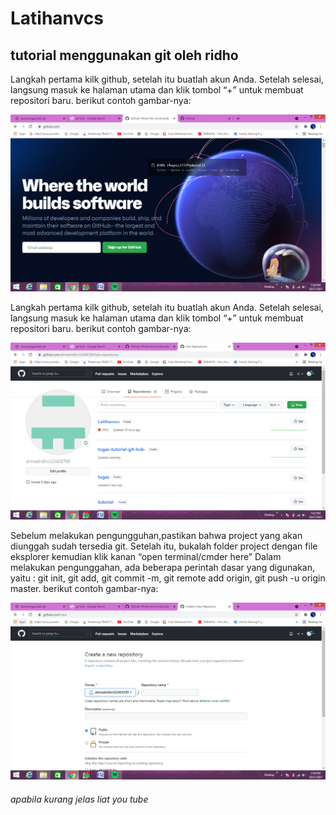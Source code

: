 # Latihanvcs
## tutorial menggunakan git oleh ridho

<p>Langkah pertama kilk github, setelah itu buatlah akun Anda. Setelah selesai, langsung masuk ke halaman utama dan klik tombol “+” untuk membuat repositori baru. berikut contoh gambar-nya:<p>

![Gambar 1](screenshoot/ss1.png)

<p> Langkah pertama kilk github, setelah itu buatlah akun Anda. Setelah selesai, langsung masuk ke halaman utama dan klik tombol “+” untuk membuat repositori baru. berikut contoh gambar-nya:<p>

![Gambar 2](screenshoot/ss2.png)

<p> Sebelum melakukan pengungguhan,pastikan bahwa project yang akan diunggah sudah tersedia git. Setelah itu, bukalah folder project dengan file eksplorer kemudian klik kanan “open terminal/cmder here”
Dalam melakukan pengunggahan, ada beberapa perintah dasar yang digunakan, yaitu : git init, git add, git commit -m, git remote add origin, git push -u origin master. berikut contoh gambar-nya:<p>

![Gambar 3](screenshoot/ss3.png)


###### apabila kurang jelas liat you tube 





